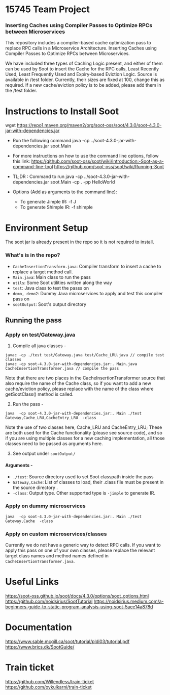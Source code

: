 # 15745 Team Project
### Inserting Caches using Compiler Passes to Optimize RPCs between Microservices
This repository includes a compiler-based cache optimization pass to replace RPC calls in a Microservice Architecture.
Inserting Caches using Compiler Passes to Optimize RPCs between Microservices.

We have included three types of Caching Logic present, and either of them can be used by Soot to insert the Cache for the
RPC calls, Least Recently Used, Least Frequently Used and Expiry-based Eviction Logic. Source is available in /test folder.
Currently, their sizes are fixed at 100, change this as required. If a new cache/eviction policy is to be added, please add
them in the /test folder.


# Instructions to Install Soot
wget https://repo1.maven.org/maven2/org/soot-oss/soot/4.3.0/soot-4.3.0-jar-with-dependencies.jar
- Run the following command
java -cp ../soot-4.3.0-jar-with-dependencies.jar soot.Main
- For more instructions on how to use the command line options, follow this link:
https://github.com/soot-oss/soot/wiki/Introduction:-Soot-as-a-command-line-tool
https://github.com/soot-oss/soot/wiki/Running-Soot
- TL;DR : Command to run
java -cp ../soot-4.3.0-jar-with-dependencies.jar soot.Main -cp . -pp HelloWorld

- Options (Add as arguments to the command line):
    - To generate Jimple IR: -f J
    - To generate Shimple IR: -f shimple

# Environment Setup
The soot jar is already present in the repo so it is not required to install.
### What's is in the repo?
- ```CacheInsertionTransform.java```: Compiler transform to insert a cache to replace a target method call.
- ```Main.java```: Main class to run the pass
- ```utils```: Some Soot utilities written along the way
- ```test```: Java class to test the passs on
- ```demo, demo2```: Dummy Java microservices to apply and test this compiler pass on
- ```sootOutput```: Soot's output directory

## Running the pass
### Apply on test/Gateway.java
1. Compile all java classes -
```
javac -cp ./test test/Gateway.java test/Cache_LRU.java // compile test classes
javac -cp soot-4.3.0-jar-with-dependencies.jar:. Main.java CacheInsertionTransformer.java // compile the pass
```
Note that there are two places in the CacheInsertionTransformer source that also require the name of the Cache class, so
if you want to add a new cache/eviction policy, please replace with the name of the class where getSootClass() method is called.

2. Run the pass -
```
java  -cp soot-4.3.0-jar-with-dependencies.jar:. Main ./test Gateway,Cache_LRU,CacheEntry_LRU  -class
```
Note the use of two classes here, Cache_LRU and CacheEntry_LRU; These are both used for the Cache functionality (please see source code),
and so if you are using multiple classes for a new caching implementation, all those classes need to be passed as arguments here.

3. See output under ```sootOutput/```
#### Arguments -
- ```./test```: Source directory used to set Soot classpath inside the pass
- ```Gateway,Cache```: List of classes to load, their .class file must be present in the source directory .
- ```-class```: Output type. Other supported type is ```-jimple``` to generate IR.

### Apply on dummy microservices
```
java  -cp soot-4.3.0-jar-with-dependencies.jar:. Main ./test Gateway,Cache  -class
```

### Apply on custom microservices/classes
Currently we do not have a generic way to detect RPC calls. If you want to apply this pass on one of your own classes, please replace the relevant target class names and method names defined in ```CacheInsertionTransformer.java```. 

# Useful Links
https://soot-oss.github.io/soot/docs/4.3.0/options/soot_options.html
https://github.com/noidsirius/SootTutorial
https://noidsirius.medium.com/a-beginners-guide-to-static-program-analysis-using-soot-5aee14a878d

# Documentation
https://www.sable.mcgill.ca/soot/tutorial/pldi03/tutorial.pdf
https://www.brics.dk/SootGuide/

# Train ticket 
https://github.com/Willendless/train-ticket
https://github.com/ovkulkarni/train-ticket